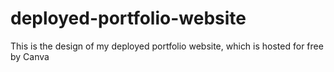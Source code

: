 # deployed-portfolio-website
This is the design of my deployed portfolio website, which is hosted for free by Canva

